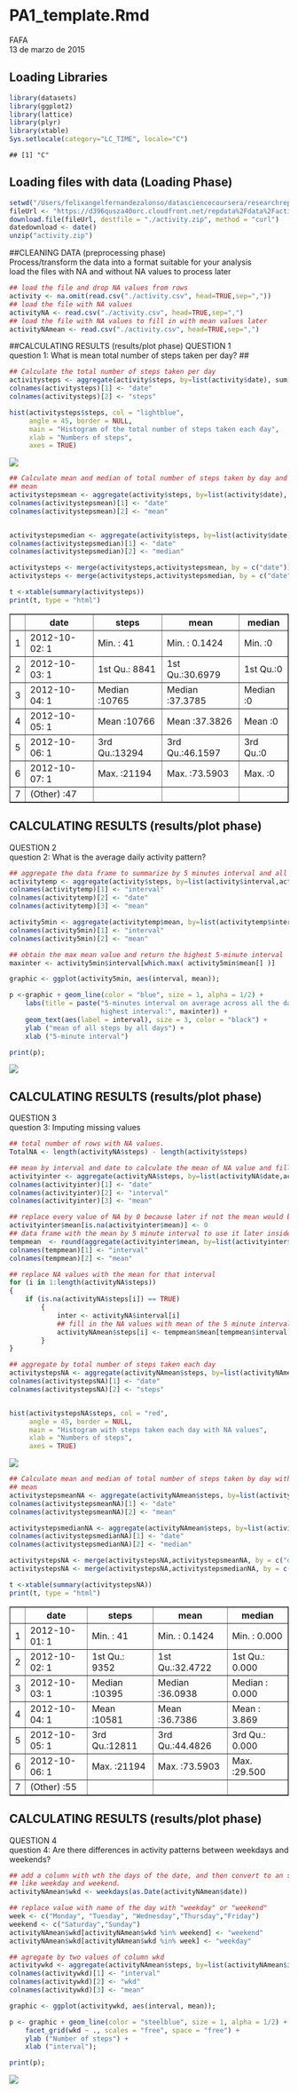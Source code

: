 # PA1_template.Rmd
FAFA  
13 de marzo de 2015  

## Loading Libraries  


```r
library(datasets)  
library(ggplot2)   
library(lattice)  
library(plyr)  
library(xtable)  
Sys.setlocale(category="LC_TIME", locale="C")   
```

```
## [1] "C"
```

## Loading files with data (Loading Phase)  


```r
setwd("/Users/felixangelfernandezalonso/datasciencecoursera/researchreprodu/assessment1")  
fileUrl <- "https://d396qusza40orc.cloudfront.net/repdata%2Fdata%2Factivity.zip"  
download.file(fileUrl, destfile = "./activity.zip", method = "curl")  
datedownload <- date()  
unzip("activity.zip")  
```


##CLEANING DATA (preprocessing phase)  
Process/transform the data into a format suitable for your analysis  
load the files with NA and without NA values to process later


```r
## load the file and drop NA values from rows
activity <- na.omit(read.csv("./activity.csv", head=TRUE,sep=","))
## load the file with NA values
activityNA <- read.csv("./activity.csv", head=TRUE,sep=",")
## load the file with NA values to fill in with mean values later
activityNAmean <- read.csv("./activity.csv", head=TRUE,sep=",")
```


##CALCULATING RESULTS (results/plot phase)
QUESTION 1  
question 1: What is mean total number of steps taken per day?                    ##



```r
## Calculate the total number of steps taken per day
activitysteps <- aggregate(activity$steps, by=list(activity$date), sum)
colnames(activitysteps)[1] <- "date"
colnames(activitysteps)[2] <- "steps"

hist(activitysteps$steps, col = "lightblue",
     angle = 45, border = NULL,
     main = "Histogram of the total number of steps taken each day",
     xlab = "Numbers of steps",
     axes = TRUE)
```

![](figure/plot1-1.png) 

```r
## Calculate mean and median of total number of steps taken by day and add two columns
## mean
activitystepsmean <- aggregate(activity$steps, by=list(activity$date), mean)
colnames(activitystepsmean)[1] <- "date"
colnames(activitystepsmean)[2] <- "mean"


activitystepsmedian <- aggregate(activity$steps, by=list(activity$date), median)
colnames(activitystepsmedian)[1] <- "date"
colnames(activitystepsmedian)[2] <- "median"

activitysteps <- merge(activitysteps,activitystepsmean, by = c("date"))
activitysteps <- merge(activitysteps,activitystepsmedian, by = c("date"))

t <-xtable(summary(activitysteps))
print(t, type = "html")
```

<!-- html table generated in R 3.1.2 by xtable 1.7-4 package -->
<!-- Sat Mar 14 11:20:23 2015 -->
<table border=1>
<tr> <th>  </th> <th>         date </th> <th>     steps </th> <th>      mean </th> <th>     median </th>  </tr>
  <tr> <td align="right"> 1 </td> <td> 2012-10-02: 1   </td> <td> Min.   :   41   </td> <td> Min.   : 0.1424   </td> <td> Min.   :0   </td> </tr>
  <tr> <td align="right"> 2 </td> <td> 2012-10-03: 1   </td> <td> 1st Qu.: 8841   </td> <td> 1st Qu.:30.6979   </td> <td> 1st Qu.:0   </td> </tr>
  <tr> <td align="right"> 3 </td> <td> 2012-10-04: 1   </td> <td> Median :10765   </td> <td> Median :37.3785   </td> <td> Median :0   </td> </tr>
  <tr> <td align="right"> 4 </td> <td> 2012-10-05: 1   </td> <td> Mean   :10766   </td> <td> Mean   :37.3826   </td> <td> Mean   :0   </td> </tr>
  <tr> <td align="right"> 5 </td> <td> 2012-10-06: 1   </td> <td> 3rd Qu.:13294   </td> <td> 3rd Qu.:46.1597   </td> <td> 3rd Qu.:0   </td> </tr>
  <tr> <td align="right"> 6 </td> <td> 2012-10-07: 1   </td> <td> Max.   :21194   </td> <td> Max.   :73.5903   </td> <td> Max.   :0   </td> </tr>
  <tr> <td align="right"> 7 </td> <td> (Other)   :47   </td> <td>  </td> <td>  </td> <td>  </td> </tr>
   </table>


## CALCULATING RESULTS (results/plot phase) 
QUESTION 2   
question 2: What is the average daily activity pattern?     


```r
## aggregate the data frame to summarize by 5 minutes interval and all days
activitytemp <- aggregate(activity$steps, by=list(activity$interval,activity$date), mean)
colnames(activitytemp)[1] <- "interval"
colnames(activitytemp)[2] <- "date"
colnames(activitytemp)[3] <- "mean"

activity5min <- aggregate(activitytemp$mean, by=list(activitytemp$interval), mean)
colnames(activity5min)[1] <- "interval"
colnames(activity5min)[2] <- "mean"

## obtain the max mean value and return the highest 5-minute interval  to plot in main title
maxinter <- activity5min$interval[which.max( activity5min$mean[] )]

graphic <- ggplot(activity5min, aes(interval, mean));

p <-graphic + geom_line(color = "blue", size = 1, alpha = 1/2) + 
    labs(title = paste("5-minutes interval on average across all the days, 
                       highest interval:", maxinter)) +
    geom_text(aes(label = interval), size = 3, color = "black") +
    ylab ("mean of all steps by all days") +
    xlab ("5-minute interval")

print(p);
```

![](figure/plot2-1.png) 


## CALCULATING RESULTS (results/plot phase)
QUESTION 3   
question 3: Imputing missing values                                            


```r
## total number of rows with NA values.
TotalNA <- length(activityNA$steps) - length(activity$steps)

## mean by interval and date to calculate the mean of NA value and fill in
activityinter <- aggregate(activityNA$steps, by=list(activityNA$date,activityNA$interval), mean)
colnames(activityinter)[1] <- "date"
colnames(activityinter)[2] <- "interval"
colnames(activityinter)[3] <- "mean"

## replace every value of NA by 0 because later if not the mean would be NA
activityinter$mean[is.na(activityinter$mean)] <- 0
## data frame with the mean by 5 minute interval to use it later inside the loop
tempmean  <- round(aggregate(activityinter$mean, by=list(activityinter$interval), mean))
colnames(tempmean)[1] <- "interval"
colnames(tempmean)[2] <- "mean"

## replace NA values with the mean for that interval
for (i in 1:length(activityNA$steps))
{
    if (is.na(activityNA$steps[i]) == TRUE)
        {
            inter <- activityNA$interval[i]
            ## fill in the NA values with mean of the 5 minute interval
            activityNAmean$steps[i] <- tempmean$mean[tempmean$interval == inter]
        }
}

## aggregate by total number of steps taken each day
activitystepsNA <- aggregate(activityNAmean$steps, by=list(activityNAmean$date), sum)
colnames(activitystepsNA)[1] <- "date"
colnames(activitystepsNA)[2] <- "steps"


hist(activitystepsNA$steps, col = "red",
     angle = 45, border = NULL,
     main = "Histogram with steps taken each day with NA values",
     xlab = "Numbers of steps",
     axes = TRUE)
```

![](figure/plot3-1.png) 

```r
## Calculate mean and median of total number of steps taken by day with NA and add two columns
## mean
activitystepsmeanNA <- aggregate(activityNAmean$steps, by=list(activityNAmean$date), mean)
colnames(activitystepsmeanNA)[1] <- "date"
colnames(activitystepsmeanNA)[2] <- "mean"

activitystepsmedianNA <- aggregate(activityNAmean$steps, by=list(activityNAmean$date), median)
colnames(activitystepsmedianNA)[1] <- "date"
colnames(activitystepsmedianNA)[2] <- "median"

activitystepsNA <- merge(activitystepsNA,activitystepsmeanNA, by = c("date"))
activitystepsNA <- merge(activitystepsNA,activitystepsmedianNA, by = c("date"))

t <-xtable(summary(activitystepsNA))
print(t, type = "html")
```

<!-- html table generated in R 3.1.2 by xtable 1.7-4 package -->
<!-- Sat Mar 14 11:20:25 2015 -->
<table border=1>
<tr> <th>  </th> <th>         date </th> <th>     steps </th> <th>      mean </th> <th>     median </th>  </tr>
  <tr> <td align="right"> 1 </td> <td> 2012-10-01: 1   </td> <td> Min.   :   41   </td> <td> Min.   : 0.1424   </td> <td> Min.   : 0.000   </td> </tr>
  <tr> <td align="right"> 2 </td> <td> 2012-10-02: 1   </td> <td> 1st Qu.: 9352   </td> <td> 1st Qu.:32.4722   </td> <td> 1st Qu.: 0.000   </td> </tr>
  <tr> <td align="right"> 3 </td> <td> 2012-10-03: 1   </td> <td> Median :10395   </td> <td> Median :36.0938   </td> <td> Median : 0.000   </td> </tr>
  <tr> <td align="right"> 4 </td> <td> 2012-10-04: 1   </td> <td> Mean   :10581   </td> <td> Mean   :36.7386   </td> <td> Mean   : 3.869   </td> </tr>
  <tr> <td align="right"> 5 </td> <td> 2012-10-05: 1   </td> <td> 3rd Qu.:12811   </td> <td> 3rd Qu.:44.4826   </td> <td> 3rd Qu.: 0.000   </td> </tr>
  <tr> <td align="right"> 6 </td> <td> 2012-10-06: 1   </td> <td> Max.   :21194   </td> <td> Max.   :73.5903   </td> <td> Max.   :29.500   </td> </tr>
  <tr> <td align="right"> 7 </td> <td> (Other)   :55   </td> <td>  </td> <td>  </td> <td>  </td> </tr>
   </table>

## CALCULATING RESULTS (results/plot phase)  
QUESTION 4   
question 4: Are there differences in activity patterns between weekdays and weekends?                                                             



```r
## add a column with wth the days of the date, and then convert to an specific value
## like weekday and weekend.
activityNAmean$wkd <- weekdays(as.Date(activityNAmean$date))

## replace value with name of the day with "weekday" or "weekend"
week <- c("Monday", "Tuesday", "Wednesday","Thursday","Friday")
weekend <- c("Saturday","Sunday")
activityNAmean$wkd[activityNAmean$wkd %in% weekend] <- "weekend"
activityNAmean$wkd[activityNAmean$wkd %in% week] <- "weekday"

## agregate by two values of column wkd
activitywkd <- aggregate(activityNAmean$steps, by=list(activityNAmean$interval,activityNAmean$wkd), mean)
colnames(activitywkd)[1] <- "interval"
colnames(activitywkd)[2] <- "wkd"
colnames(activitywkd)[3] <- "mean"

graphic <- ggplot(activitywkd, aes(interval, mean));

p <- graphic + geom_line(color = "steelblue", size = 1, alpha = 1/2) + 
    facet_grid(wkd ~ ., scales = "free", space = "free") +
    ylab ("Number of steps") +
    xlab ("interval");

print(p);
```

![](figure/plot4-1.png) 

